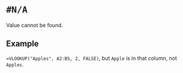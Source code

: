 # `#N/A`

Value cannot be found.

## Example

`=VLOOKUP("Apples", A2:B5, 2, FALSE)`, but `Apple` is in that column, not `Apples`.
